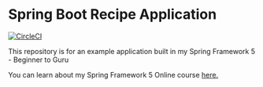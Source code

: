# Spring Boot Recipe Application

[![CircleCI](https://circleci.com/gh/noccealbaro/sfg-pet-clinic/tree/master.svg?style=svg)](https://circleci.com/gh/noccealbaro/sfg-pet-clinic/tree/master)

This repository is for an example application built in my Spring Framework 5 - Beginner to Guru

You can learn about my Spring Framework 5 Online course [here.](https://go.springframework.guru/spring-framework-5-online-course)